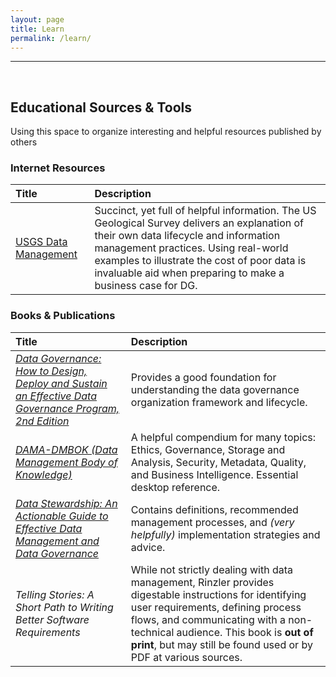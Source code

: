 ```yaml
---
layout: page
title: Learn
permalink: /learn/
---
```

---
<br>
<h2>Educational Sources & Tools</h2>

<p>Using this space to organize interesting and helpful resources published by others</p>

<h3>Internet Resources</h3>
<table>
  <thead>
    <tr align="left">
      <th>Title</th>
      <th>Description</th>
    </tr>
  </thead>
  <tbody>
    <tr>
      <td><a href="https://www.usgs.gov/products/data-and-tools/data-management" title="USGS"> USGS Data Management </a></td>
      <td> Succinct, yet full of helpful information. The US Geological Survey delivers an explanation of their own data lifecycle and 
        information management practices. Using real-world examples to illustrate the cost of poor data is invaluable aid when preparing 
        to make a business case for DG. </td>
    </tr>
  </tbody>
</table>


<h3>Books & Publications</h3>
<table>
  <thead>
    <tr align="left">
      <th>Title</th>
      <th>Description</th>
    </tr>
  </thead>
  <tbody>
    <tr>
      <td><em><a href="https://www.elsevier.com/books/data-governance/ladley/978-0-12-815831-9" title="Elsevier"> Data Governance: How 
        to Design, Deploy and Sustain an Effective Data Governance Program, 2nd Edition </a></em></td>
      <td> Provides a good foundation for understanding the data governance organization framework and lifecycle. </td>
    </tr>
    <tr>
      <td><em><a href="https://dama.org/content/body-knowledge" title="DAMA International"> DAMA-DMBOK (Data Management Body of 
        Knowledge) </a></em></td>
      <td> A helpful compendium for many topics: Ethics, Governance, Storage and Analysis, Security, Metadata, Quality, and Business
        Intelligence. Essential desktop reference. </td>
    </tr>
    <tr>
      <td><em><a href="https://www.elsevier.com/books/data-stewardship/plotkin/978-0-12-410389-4" title="Elsevier"> Data Stewardship: An 
        Actionable Guide to Effective Data Management and Data Governance </a></em></td>
      <td> Contains definitions, recommended management processes, and <em>(very helpfully)</em> implementation strategies and 
        advice. </td>
    </tr>
    <tr>
      <td><em> Telling Stories: A Short Path to Writing Better Software Requirements </em></td>
      <td> While not strictly dealing with data management, Rinzler provides digestable instructions for identifying user requirements, 
        defining process flows, and communicating with a non-technical audience. This book is <strong>out of print</strong>, but may 
        still be found used or by PDF at various sources. </td>
    </tr>
  </tbody>
</table>
